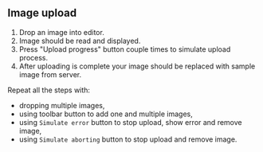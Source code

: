 ## Image upload

1. Drop an image into editor.
1. Image should be read and displayed.
1. Press "Upload progress" button couple times to simulate upload process.
1. After uploading is complete your image should be replaced with sample image from server.

Repeat all the steps with:
* dropping multiple images,
* using toolbar button to add one and multiple images,
* using `Simulate error` button to stop upload, show error and remove image,
* using `Simulate aborting` button to stop upload and remove image.
